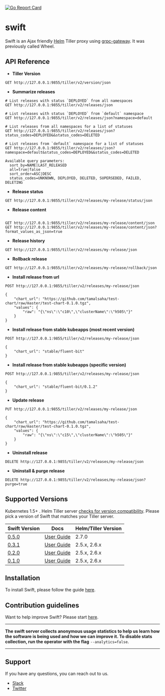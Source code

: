 [![Go Report Card](https://goreportcard.com/badge/github.com/appscode/swift)](https://goreportcard.com/report/github.com/appscode/swift)

# swift
Swift is an Ajax friendly [Helm](https://github.com/kubernetes/helm) Tiller proxy using [grpc-gateway](https://github.com/grpc-ecosystem/grpc-gateway). It was previously called Wheel.

## API Reference

- **Tiller Version**
```
GET http://127.0.0.1:9855/tiller/v2/version/json
```

- **Summarize releases**
```
# List releases with status `DEPLOYED` from all namespaces
GET http://127.0.0.1:9855/tiller/v2/releases/json

# List releases with status `DEPLOYED` from `default` namespace
GET http://127.0.0.1:9855/tiller/v2/releases/json?namespace=default

# List releases from all namespaces for a list of statuses
GET http://127.0.0.1:9855/tiller/v2/releases/json?status_codes=DEPLOYED&&status_codes=DELETED

# List releases from `default` namespace for a list of statuses
GET http://127.0.0.1:9855/tiller/v2/releases/json?namespace=default&status_codes=DEPLOYED&&status_codes=DELETED

Available query parameters:
  sort_by=NAME|LAST_RELEASED
  all=true|false
  sort_order=ASC|DESC
  status_codes=UNKNOWN, DEPLOYED, DELETED, SUPERSEDED, FAILED, DELETING

```

- **Release status**
```
GET http://127.0.0.1:9855/tiller/v2/releases/my-release/status/json
```

- **Release content**
```

GET http://127.0.0.1:9855/tiller/v2/releases/my-release/content/json
GET http://127.0.0.1:9855/tiller/v2/releases/my-release/content/json?format_values_as_json=true

```

- **Release history**
```
GET http://127.0.0.1:9855/tiller/v2/releases/my-release/json
```

- **Rollback release**
```
GET http://127.0.0.1:9855/tiller/v2/releases/my-release/rollback/json
```

- **Install release from url**

```
POST http://127.0.0.1:9855/tiller/v2/releases/my-release/json

{
	"chart_url": "https://github.com/tamalsaha/test-chart/raw/master/test-chart-0.1.0.tgz",
	"values": {
		"raw": "{\"ns\":\"c10\",\"clusterName\":\"h505\"}"
	}
}
```

- **Install release from stable kubeapps (most recent version)**

```
POST http://127.0.0.1:9855/tiller/v2/releases/my-release/json

{
	"chart_url": "stable/fluent-bit"
}
```

- **Install release from stable kubeapps (specific version)**

```
POST http://127.0.0.1:9855/tiller/v2/releases/my-release/json

{
	"chart_url": "stable/fluent-bit/0.1.2"
}
```

- **Update release**

```
PUT http://127.0.0.1:9855/tiller/v2/releases/my-release/json

{
	"chart_url": "https://github.com/tamalsaha/test-chart/raw/master/test-chart-0.1.0.tgz",
	"values": {
		"raw": "{\"ns\":\"c15\",\"clusterName\":\"h505\"}"
	}
}
```

- **Uninstall release**

```
DELETE http://127.0.0.1:9855/tiller/v2/releases/my-release/json
```

- **Uninstall & purge release**

```
DELETE http://127.0.0.1:9855/tiller/v2/releases/my-release/json?purge=true
```

## Supported Versions
Kubernetes 1.5+ . Helm Tiller server [checks for version compatibility](https://github.com/kubernetes/helm/blob/master/pkg/version/compatible.go#L27). Please pick a version of Swift that matches your Tiller server.

| Swift Version                                                           | Docs                                                                 | Helm/Tiller Version |
|-------------------------------------------------------------------------|----------------------------------------------------------------------|---------------------|
| [0.5.0](https://github.com/appscode/swift/releases/tag/0.5.0)           | [User Guide](https://github.com/appscode/swift/tree/0.5.0/docs)      | 2.7.0               |
| [0.3.1](https://github.com/appscode/swift/releases/tag/0.3.1)           | [User Guide](https://github.com/appscode/swift/tree/0.3.1/docs)      | 2.5.x, 2.6.x        |
| [0.2.0](https://github.com/appscode/swift/releases/tag/0.2.0)           | [User Guide](https://github.com/appscode/swift/tree/0.2.0/docs)      | 2.5.x, 2.6.x        |
| [0.1.0](https://github.com/appscode/swift/releases/tag/0.1.0)           | [User Guide](https://github.com/appscode/swift/tree/0.1.0/docs)      | 2.5.x, 2.6.x        |


## Installation
To install Swift, please follow the guide [here](/docs/install.md).

## Contribution guidelines
Want to help improve Swift? Please start [here](/CONTRIBUTING.md).

---

**The swift server collects anonymous usage statistics to help us learn how the software is being used and how we can improve it. To disable stats collection, run the operator with the flag** `--analytics=false`.

---

## Support
If you have any questions, you can reach out to us.
* [Slack](https://slack.appscode.com)
* [Twitter](https://twitter.com/AppsCodeHQ)
